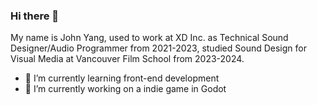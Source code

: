 ### Hi there 👋
My name is John Yang, used to work at XD Inc. as Technical Sound Designer/Audio Programmer from 2021-2023, studied Sound Design for Visual Media at Vancouver Film School from 2023-2024.
<br/>
- 🌱 I’m currently learning front-end development
- 🔭 I’m currently working on a indie game in Godot
<!-- - 🔭 I’m currently working on [WwiseTools]([WwiseTools](https://github.com/johnloser-lwi/WwiseTools)), a WAAPI library in C#. Feel free to use and contribute through pull request! -->
<!--
**johnloser-lwi/johnloser-lwi** is a ✨ _special_ ✨ repository because its `README.md` (this file) appears on your GitHub profile.

Here are some ideas to get you started:

- 🔭 I’m currently working on ...
- 🌱 I’m currently learning ...
- 👯 I’m looking to collaborate on ...
- 🤔 I’m looking for help with ...
- 💬 Ask me about ...
- 📫 How to reach me: ...
- 😄 Pronouns: ...
- ⚡ Fun fact: ...
-->
